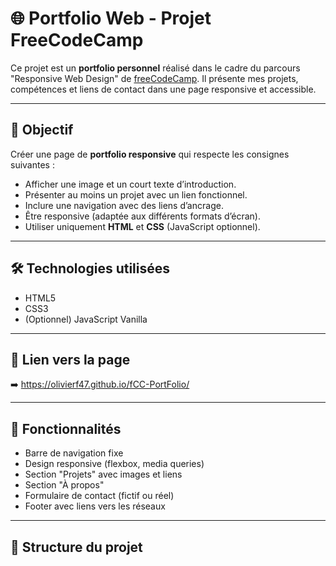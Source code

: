 # 🌐 Portfolio Web - Projet FreeCodeCamp

Ce projet est un **portfolio personnel** réalisé dans le cadre du parcours "Responsive Web Design" de [freeCodeCamp](https://www.freecodecamp.org/). Il présente mes projets, compétences et liens de contact dans une page responsive et accessible.

---

## 🎯 Objectif

Créer une page de **portfolio responsive** qui respecte les consignes suivantes :
- Afficher une image et un court texte d’introduction.
- Présenter au moins un projet avec un lien fonctionnel.
- Inclure une navigation avec des liens d’ancrage.
- Être responsive (adaptée aux différents formats d’écran).
- Utiliser uniquement **HTML** et **CSS** (JavaScript optionnel).

---

## 🛠️ Technologies utilisées

- HTML5
- CSS3
- (Optionnel) JavaScript Vanilla

---

## 🔗 Lien vers la page

➡️   https://olivierf47.github.io/fCC-PortFolio/

---

## 🚀 Fonctionnalités

- Barre de navigation fixe
- Design responsive (flexbox, media queries)
- Section "Projets" avec images et liens
- Section "À propos"
- Formulaire de contact (fictif ou réel)
- Footer avec liens vers les réseaux

---

## 📂 Structure du projet


